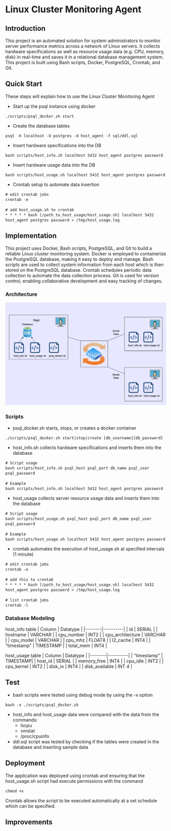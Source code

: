 # Linux Cluster Monitoring Agent
## Introduction
This project is an automated solution for system administrators to monitor server performance metrics across a network of Linux servers. It collects hardware specifications as well as resource usage data (e.g. CPU, memory, disk) in real-time and saves it in a relational database management system. This project is built using Bash scripts, Docker, PostgreSQL, Crontab, and Git.
## Quick Start
These steps will explain how to use the Linux Cluster Monitoring Agent
- Start up the psql instance using docker
```
./scripts/psql_docker.sh start
```
- Create the database tables
```
psql -h localhost -U postgres -d host_agent -f sql/ddl.sql
```
- Insert hardware specifications into the DB
```
bash scripts/host_info.sh localhost 5432 host_agent postgres password
```
- Insert hardware usage data into the DB
```
bash scripts/host_usage.sh localhost 5432 host_agent postgres password
```
- Crontab setup to automate data insertion
```
# edit crontab jobs
crontab -e

# add host_usage.sh to crontab
* * * * * bash [/path_to_host_usage/host_usage.sh] localhost 5432 host_agent postgres password > /tmp/host_usage.log
```
## Implementation 
This project uses Docker, Bash scripts, PostgreSQL, and Git to build a reliable Linux cluster monitoring system. Docker is employed to containerize the PostgreSQL database, making it easy to deploy and manage. Bash scripts are used to collect system information from each host which is then stored on the PostgreSQL database. Crontab schedules periodic data collection to automate the data collection process. Git is used for version control, enabling collaborative development and easy tracking of changes. 
### Architecture
![Cluster Diagram](./assets/Architecture.png) 

### Scripts 
- psql_docker.sh starts, stops, or creates a docker container 
```
./scripts/psql_docker.sh start|stop|create [db_username][db_password]
```
- host_info.sh collects hardware specifications and inserts them into the database
```
# Script usage
bash scripts/host_info.sh psql_host psql_port db_name psql_user psql_password

# Example
bash scripts/host_info.sh localhost 5432 host_agent postgres password
```
- host_usage collects server resource usage data and inserts them into the database
```
# Script usage
bash scripts/host_usage.sh psql_host psql_port db_name psql_user psql_password

# Example
bash scripts/host_usage.sh localhost 5432 host_agent postgres password
```
- crontab automates the execution of host_usage.sh at specified intervals (1 minute)
```
# edit crontab jobs
crontab -e

# add this to crontab
* * * * * bash [/path_to_host_usage/host_usage.sh] localhost 5432 host_agent postgres password > /tmp/host_usage.log

# list crontab jobs
crontab -l
```
### Database Modeling
host_info table
| Column | Datatype | 
|--------|----------|
| id | SERIAL |
| hostname | VARCHAR |
| cpu_number | INT2 |
| cpu_architecture | VARCHAR |
| cpu_model | VARCHAR | 
| cpu_mhz | FLOAT8 | 
| l2_cache | INT4 | 
| "timestamp" | TIMESTAMP | 
| total_mem | INT4 |

host_usage table
| Column | Datatype | 
|--------|----------|
| "timestamp" | TIMESTAMP|
| host_id | SERIAL |
| memory_free | INT4 | 
| cpu_idle | INT2 | 
| cpu_kernel | INT2 | 
| disk_io | INT4 | 
| disk_available | INT 4 |

## Test
- bash scripts were tested using debug mode by using the -x option
```
bash -x ./scripts/psql_docker.sh
```
- host_info and host_usage data were compared with the data from the commands:
  - lscpu
  - vmstat
  - /proc/cpuinfo
- ddl.sql script was tested by checking if the tables were created in the database and inserting sample data

## Deployment
The application was deployed using crontab and ensuring that the host_usage.sh script had execute permissions with the command
```
chmod +x
```
Crontab allows the script to be executed automatically at a set schedule which can be specified. 

## Improvements
